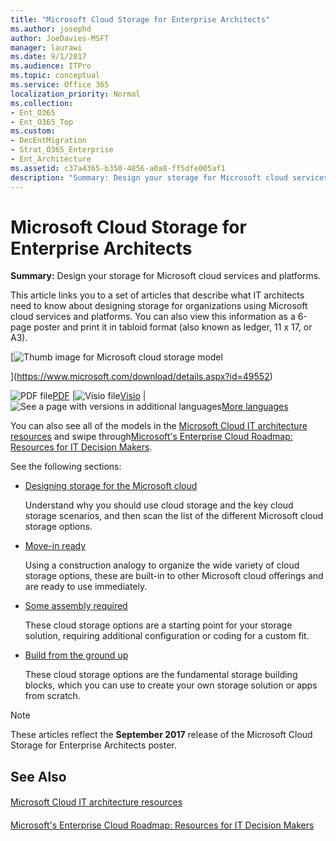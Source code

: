 ```yaml
---
title: "Microsoft Cloud Storage for Enterprise Architects"
ms.author: josephd
author: JoeDavies-MSFT
manager: laurawi
ms.date: 9/1/2017
ms.audience: ITPro
ms.topic: conceptual
ms.service: Office 365
localization_priority: Normal
ms.collection:
- Ent_O365
- Ent_O365_Top
ms.custom:
- DecEntMigration
- Strat_O365_Enterprise
- Ent_Architecture
ms.assetid: c37a4365-b350-4856-a0a8-ff5dfe005af1
description: "Summary: Design your storage for Microsoft cloud services and platforms."
---
```


# Microsoft Cloud Storage for Enterprise Architects

 **Summary:** Design your storage for Microsoft cloud services and platforms.
  
This article links you to a set of articles that describe what IT architects need to know about designing storage for organizations using Microsoft cloud services and platforms. You can also view this information as a 6-page poster and print it in tabloid format (also known as ledger, 11 x 17, or A3).
  
[![Thumb image for Microsoft cloud storage model](images/0d4e2eb9-1109-4b3b-bf9e-2f3eff2e2cc4.png)
  
](https://www.microsoft.com/download/details.aspx?id=49552)
  
![PDF file](images/ITPro_Other_PDFicon.png)[PDF](https://go.microsoft.com/fwlink/p/?linkid=842079) |![Visio file](images/ITPro_Other_VisioIcon.jpg)[Visio](https://go.microsoft.com/fwlink/p/?linkid=842080) |![See a page with versions in additional languages](images/e16c992d-b0f8-48ae-bf44-db7a9fcaab9e.png)[More languages](https://www.microsoft.com/download/details.aspx?id=49552)
  
You can also see all of the models in the [Microsoft Cloud IT architecture resources](microsoft-cloud-it-architecture-resources.md) and swipe through[Microsoft's Enterprise Cloud Roadmap: Resources for IT Decision Makers](https://aka.ms/cloudarchitecture).
  
See the following sections:
  
- [Designing storage for the Microsoft cloud](designing-storage-for-the-microsoft-cloud.md)
    
    Understand why you should use cloud storage and the key cloud storage scenarios, and then scan the list of the different Microsoft cloud storage options.
    
- [Move-in ready](move-in-ready.md)
    
    Using a construction analogy to organize the wide variety of cloud storage options, these are built-in to other Microsoft cloud offerings and are ready to use immediately.
    
- [Some assembly required](some-assembly-required.md)
    
    These cloud storage options are a starting point for your storage solution, requiring additional configuration or coding for a custom fit.
    
- [Build from the ground up](build-from-the-ground-up.md)
    
    These cloud storage options are the fundamental storage building blocks, which you can use to create your own storage solution or apps from scratch.
    
> [!NOTE]
> These articles reflect the **September 2017** release of the Microsoft Cloud Storage for Enterprise Architects poster.
  
## See Also

#### 

[Microsoft Cloud IT architecture resources](microsoft-cloud-it-architecture-resources.md)
#### 

[Microsoft's Enterprise Cloud Roadmap: Resources for IT Decision Makers](https://sway.com/FJ2xsyWtkJc2taRD)

